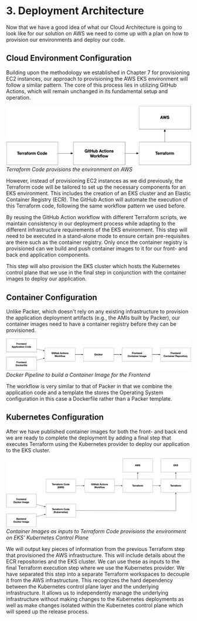 # 3. Deployment Architecture

Now that we have a good idea of what our Cloud Architecture is going to look like for our solution on AWS we need to come up with a plan on how to provision our environments and deploy our code.

## Cloud Environment Configuration
Building upon the methodology we established in Chapter 7 for provisioning EC2 instances, our approach to provisioning the AWS EKS environment will follow a similar pattern. The core of this process lies in utilizing GitHub Actions, which will remain unchanged in its fundamental setup and operation.

![Resource][image-2]
_Terraform Code provisions the environment on AWS_

However, instead of provisioning EC2 instances as we did previously, the Terraform code will be tailored to set up the necessary components for an EKS environment. This includes the creation of an EKS cluster and an Elastic Container Registry (ECR). The GitHub Action will automate the execution of this Terraform code, following the same workflow pattern we used before.

By reusing the GitHub Action workflow with different Terraform scripts, we maintain consistency in our deployment process while adapting to the different infrastructure requirements of the EKS environment. This step will need to be executed in a stand-alone mode to ensure certain pre-requisites are there such as the container registry. Only once the container registry is provisioned can we build and push container images to it for our front- and back end application components.

This step will also provision the EKS cluster which hosts the Kubernetes control plane that we use in the final step in conjunction with the container images to deploy our application.

## Container Configuration
Unlike Packer, which doesn't rely on any existing infrastructure to provision the application deployment artifacts (e.g., the AMIs built by Packer), our container images need to have a container registry before they can be provisioned.

![Resource][image-1]
_Docker Pipeline to build a Container Image for the Frontend_

The workflow is very similar to that of Packer in that we combine the application code and a template the stores the Operating System configuration in this case a Dockerfile rather than a Packer template.

## Kubernetes Configuration
After we have published container images for both the front- and back end we are ready to complete the deployment by adding a final step that executes Terraform using the Kubernetes provider to deploy our application to the EKS cluster.

![Resource][image-3]
_Container Images as inputs to Terraform Code provisions the environment on EKS' Kubernetes Control Plane_

We will output key pieces of information from the previous Terraform step that provisioned the AWS infrastructure. This will include details about the ECR repositories and the EKS cluster. We can use these as inputs to the final Terraform execution step where we use the Kubernetes provider. We have separated this step into a separate Terraform workspaces to decouple it from the AWS infrastructure. This recognizes the hard dependency between the Kubernetes control plane layer and the underlying infrastructure. It allows us to independently manage the underlying infrastructure without making changes to the Kubernetes deployments as well as make changes isolated within the Kubernetes control plane which will speed up the release process.

[image-1]:	../images/CICD-Docker-Frontend.png
[image-2]:	../images/CICD-Terraform-Apply.png
[image-3]:	../images/CICD-Terraform-Kubernetes-Apply.png